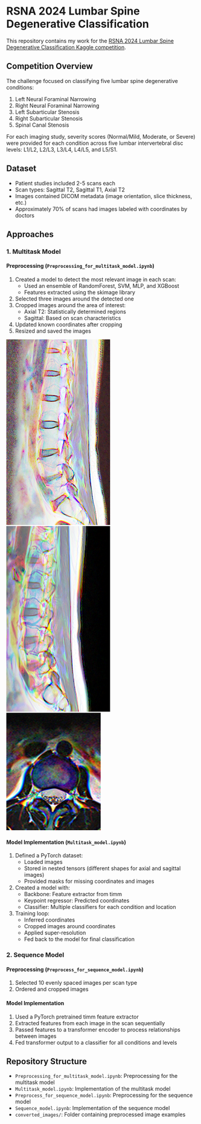 # RSNA 2024 Lumbar Spine Degenerative Classification

This repository contains my work for the [RSNA 2024 Lumbar Spine Degenerative Classification Kaggle competition](https://www.kaggle.com/competitions/rsna-2024-lumbar-spine-degenerative-classification).

## Competition Overview

The challenge focused on classifying five lumbar spine degenerative conditions:
1. Left Neural Foraminal Narrowing
2. Right Neural Foraminal Narrowing
3. Left Subarticular Stenosis
4. Right Subarticular Stenosis
5. Spinal Canal Stenosis

For each imaging study, severity scores (Normal/Mild, Moderate, or Severe) were provided for each condition across five lumbar intervertebral disc levels: L1/L2, L2/L3, L3/L4, L4/L5, and L5/S1.

## Dataset

- Patient studies included 2-5 scans each
- Scan types: Sagittal T2, Sagittal T1, Axial T2
- Images contained DICOM metadata (image orientation, slice thickness, etc.)
- Approximately 70% of scans had images labeled with coordinates by doctors

## Approaches

### 1. Multitask Model

#### Preprocessing (`Preprocessing_for_multitask_model.ipynb`)

1. Created a model to detect the most relevant image in each scan:
   - Used an ensemble of RandomForest, SVM, MLP, and XGBoost
   - Features extracted using the skimage library
2. Selected three images around the detected one
3. Cropped images around the area of interest:
   - Axial T2: Statistically determined regions
   - Sagittal: Based on scan characteristics
4. Updated known coordinates after cropping
5. Resized and saved the images

![Preprocessed Sagittal T2 Image](Converted_images/Sagittal_T2.png)
![Preprocessed Sagittal T1 Image](Converted_images/Sagittal_T1.png)
![Preprocessed Axial T2 Image](Converted_images/Axial_T2.png)

#### Model Implementation (`Multitask_model.ipynb`)

1. Defined a PyTorch dataset:
   - Loaded images
   - Stored in nested tensors (different shapes for axial and sagittal images)
   - Provided masks for missing coordinates and images
2. Created a model with:
   - Backbone: Feature extractor from timm
   - Keypoint regressor: Predicted coordinates
   - Classifier: Multiple classifiers for each condition and location
3. Training loop:
   - Inferred coordinates
   - Cropped images around coordinates
   - Applied super-resolution
   - Fed back to the model for final classification

### 2. Sequence Model

#### Preprocessing (`Preprocess_for_sequence_model.ipynb`)

1. Selected 10 evenly spaced images per scan type
2. Ordered and cropped images

#### Model Implementation

1. Used a PyTorch pretrained timm feature extractor
2. Extracted features from each image in the scan sequentially
3. Passed features to a transformer encoder to process relationships between images
4. Fed transformer output to a classifier for all conditions and levels

## Repository Structure

- `Preprocessing_for_multitask_model.ipynb`: Preprocessing for the multitask model
- `Multitask_model.ipynb`: Implementation of the multitask model
- `Preprocess_for_sequence_model.ipynb`: Preprocessing for the sequence model
- `Sequence_model.ipynb`: Implementation of the sequence model
- `converted_images/`: Folder containing preprocessed image examples
